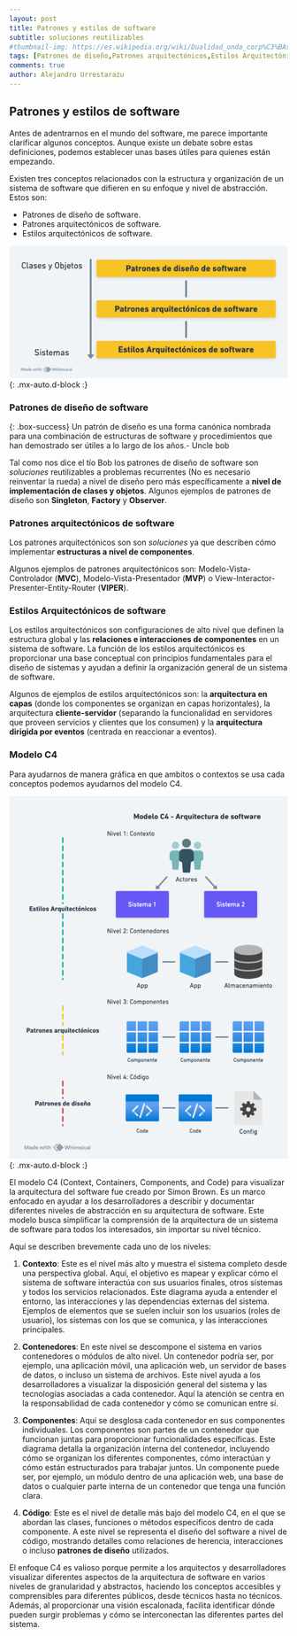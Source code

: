 ```yaml
---
layout: post
title: Patrones y estilos de software
subtitle: soluciones reutilizables
#thumbnail-img: https://es.wikipedia.org/wiki/Dualidad_onda_corp%C3%BAsculo#/media/Archivo:Dualite.jpg
tags: [Patrones de diseño,Patrones arquitectónicos,Estilos Arquitectónicos]
comments: true
author: Alejandro Urrestarazu
---
```


## Patrones y estilos de software

Antes de adentrarnos en el mundo del software, me parece importante clarificar algunos conceptos. Aunque existe un debate sobre estas definiciones, podemos establecer unas bases útiles para quienes están empezando.

Existen tres conceptos relacionados con la estructura y organización de un sistema de software que difieren en su enfoque y nivel de abstracción. Estos son:

* Patrones de diseño de software.
* Patrones arquitectónicos de software.
* Estilos arquitectónicos de software.

![SOLID ciudad inca perdida](/assets/img/Patrones-y-estilos-software.png){: .mx-auto.d-block :}


### Patrones de diseño de software

{: .box-success}
Un patrón de diseño es una forma canónica nombrada para una combinación de estructuras de software y procedimientos que han demostrado ser útiles a lo largo de los años.- Uncle bob

Tal como nos dice el tío Bob los patrones de diseño de software son _soluciones_ reutilizables a problemas recurrentes (No es necesario reinventar la rueda) a nivel de diseño pero más específicamente a **nivel de implementación de clases y objetos**.
Algunos ejemplos de patrones de diseño son **Singleton**, **Factory** y **Observer**.

### Patrones arquitectónicos de software

Los patrones arquitectónicos son son _soluciones_ ya que describen cómo implementar **estructuras a nivel de componentes**.

Algunos ejemplos de patrones arquitectónicos son: Modelo-Vista-Controlador (**MVC**), Modelo-Vista-Presentador (**MVP**) o  View-Interactor-Presenter-Entity-Router (**VIPER**).

### Estilos Arquitectónicos de software

Los estilos arquitectónicos son configuraciones de alto nivel que definen la estructura global y las **relaciones e interacciones de componentes** en un sistema de software.
La función de los estilos arquitectónicos es proporcionar una base conceptual con principios fundamentales para el diseño de sistemas y ayudan a definir la organización general de un sistema de software.

Algunos de ejemplos de estilos arquitectónicos son: la **arquitectura en capas** (donde los componentes se organizan en capas horizontales), la arquitectura **cliente-servidor** (separando la funcionalidad en servidores que proveen servicios y clientes que los consumen) y la **arquitectura dirigida por eventos** (centrada en reaccionar a eventos).

### Modelo C4

Para ayudarnos de manera gráfica en que ambitos o contextos se usa cada conceptos podemos ayudarnos del modelo C4.

![SOLID ciudad inca perdida](/assets/img/Modelo-C4-Patrones.png){: .mx-auto.d-block :}

El modelo C4 (Context, Containers, Components, and Code) para visualizar la arquitectura del software fue creado por Simon Brown. Es un marco enfocado en ayudar a los desarrolladores a describir y documentar diferentes niveles de abstracción en su arquitectura de software. Este modelo busca simplificar la comprensión de la arquitectura de un sistema de software para todos los interesados, sin importar su nivel técnico. 

Aquí se describen brevemente cada uno de los niveles:

1. **Contexto**: Este es el nivel más alto y muestra el sistema completo desde una perspectiva global. Aquí, el objetivo es mapear y explicar cómo el sistema de software interactúa con sus usuarios finales, otros sistemas y todos los servicios relacionados. Este diagrama ayuda a entender el entorno, las interacciones y las dependencias externas del sistema. Ejemplos de elementos que se suelen incluir son los usuarios (roles de usuario), los sistemas con los que se comunica, y las interacciones principales.

2. **Contenedores**: En este nivel se descompone el sistema en varios contenedores o módulos de alto nivel. Un contenedor podría ser, por ejemplo, una aplicación móvil, una aplicación web, un servidor de bases de datos, o incluso un sistema de archivos. 
Este nivel ayuda a los desarrolladores a visualizar la disposición general del sistema y las tecnologías asociadas a cada contenedor. Aquí la atención se centra en la responsabilidad de cada contenedor y cómo se comunican entre sí.

3. **Componentes**: Aquí se desglosa cada contenedor en sus componentes individuales. Los componentes son partes de un contenedor que funcionan juntas para proporcionar funcionalidades específicas. 
Este diagrama detalla la organización interna del contenedor, incluyendo cómo se organizan los diferentes componentes, cómo interactúan y cómo están estructurados para trabajar juntos. 
Un componente puede ser, por ejemplo, un módulo dentro de una aplicación web, una base de datos o cualquier parte interna de un contenedor que tenga una función clara.

4. **Código**: Este es el nivel de detalle más bajo del modelo C4, en el que se abordan las clases, funciones o métodos específicos dentro de cada componente. A este nivel se representa el diseño del software a nivel de código, mostrando detalles como relaciones de herencia, interacciones o incluso **patrones de diseño** utilizados.


El enfoque C4 es valioso porque permite a los arquitectos y desarrolladores visualizar diferentes aspectos de la arquitectura de software en varios niveles de granularidad y abstractos, haciendo los conceptos accesibles y comprensibles para diferentes públicos, desde técnicos hasta no técnicos. 
Además, al proporcionar una visión escalonada, facilita identificar dónde pueden surgir problemas y cómo se interconectan las diferentes partes del sistema.

